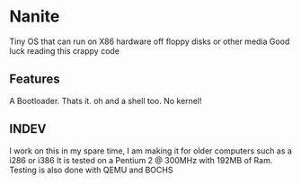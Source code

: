 # Nanite
Tiny OS that can run on X86 hardware off floppy disks or other media
Good luck reading this crappy code
## Features
A Bootloader.
Thats it.
oh and a shell too.
No kernel!
## INDEV
I work on this in my spare time, I am making it for older computers such as a i286 or i386
It is tested on a Pentium 2 @ 300MHz with 192MB of Ram.
Testing is also done with QEMU and BOCHS
